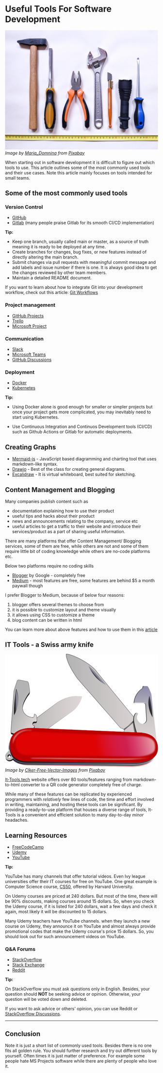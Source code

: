 # Useful Tools For Software Development

![cover photo](https://github.com/Hujaakbar/Articles/blob/main/Commonly_used_tools_for_software_development/images/commonlyu_used_tools.jpg?raw=true)\
*Image by [Maria_Domnina](https://pixabay.com/users/maria_domnina-2013500/) from [Pixabay](https://pixabay.com/)*

When starting out in software development it is difficult to figure out which tools to use. This article outlines some of the most commonly used tools and their use cases. Note this article mainly focuses on tools intended for small teams.

## Some of the most commonly used tools

### Version Control

- [GitHub](https://github.com/)
- [Gitlab](https://about.gitlab.com/) (many people praise Gitlab for its smooth CI/CD implementation)

**Tip:**

- Keep one branch, usually called main or master, as a source of truth meaning it is ready to be deployed at any time.
- Create branches for changes, bug fixes, or new features instead of directly altering the main branch.
- Submit changes via pull requests with meaningful commit message and add labels and issue number if there is one. It is always good idea to get the changes reviewed by other team members.
- Maintain a detailed README document.

If you want to learn about how to integrate Git into your development workflow, check out this article: [Git Workflows](https://blog.hujaakbar.com/2024/09/git-workflows-ja.html)


### Project management

- [GitHub Projects](https://docs.github.com/en/issues/planning-and-tracking-with-projects/learning-about-projects/about-projects)
- [Trello](https://trello.com/)
- [Microsoft Project](https://www.microsoft.com/en-us/microsoft-365/project/project-management-software)

### Communication

- [Slack](https://slack.com/)
- [Microsoft Teams](https://www.microsoft.com/en-us/microsoft-teams/log-in)
- [GitHub Discussions](https://docs.github.com/en/discussions/collaborating-with-your-community-using-discussions/about-discussions)

### Deployment

- [Docker](https://www.docker.com/)
- [Kubernetes](https://kubernetes.io/)

**Tip:**

- Using Docker alone is good enough for smaller or simpler projects but once your project gets more complicated, you may inevitably need to start using Kubernetes.

- Use Continuous Integration and Continuos Development tools (CI/CD) such as Github Actions or Gitlab for automatic deployments.

## Creating Graphs

- [Mermaid-js](https://mermaid.js.org/) - JavaScript based diagramming and charting tool that uses markdown-like syntax.
- [Drawio](https://app.diagrams.net/) - Best of the class for creating general diagrams.
- [Excalidraw](https://excalidraw.com/) - It is virtual whiteboard, best suited for sketching.

## Content Management and Blogging

Many companies publish content such as

- documentation explaining how to use their product
- useful tips and hacks about their product
- news and announcements relating to the company, service etc
- useful articles to get a traffic to their website and introduce their services/product as a part of sharing useful information.

There are many platforms that offer Content Management/ Blogging services, some of them are free, while others are not and some of them require little bit of coding knowledge while others are no-code platforms etc.

Below two platforms require no coding skills

- [Blogger](https://www.blogger.com/about/?bpli=1) by Google - completely free
- [Medium](https://medium.com/) - most features are free, some features are behind $5 a month paywall though

I prefer Blogger to Medium, because of below four reasons:

1. blogger offers several themes to choose from
1. it is possible to customize layout and theme visually
1. it allows using CSS to customize a theme
1. blog content can be written in html

You can learn more about above features and how to use them in this [article](#)

## IT Tools - a Swiss army knife

![knife2](https://github.com/Hujaakbar/Articles/blob/main/Commonly_used_tools_for_software_development/images/swiss_knife.png?raw=true)\
*Image by [Clker-Free-Vector-Images](https://pixabay.com/users/clker-free-vector-images-3736/) from [Pixabay](https://pixabay.com//)*

[It-Tools.tech](https://it-tools.tech/) website offers over 80 tools/features ranging from markdown-to-html converter to a QR code generator completely free of charge.

While many of these features can be replicated by experienced programmers with *relatively* few lines of code, the time and effort involved in writing, maintaining, and hosting these tools can be significant. By providing a ready-to-use platform that houses a diverse range of tools, It-Tools is a convenient and efficient solution to many day-to-day *minor* headaches.

## Learning Resources

- [FreeCodeCamp](https://www.freecodecamp.org/)
- [Udemy](https://www.udemy.com/)
- [YouTube](https://www.youtube.com/@freecodecamp)

**Tip:**

YouTube has many channels that offer tutorial videos. Even Ivy league universities offer their IT courses for free on YouTube. One great example is Computer Science course, [CS50](https://www.youtube.com/@cs50), offered by Harvard University.

On Udemy courses are priced at 240 dollars. But most of the time, there will be 90% discounts, making courses around 15 dollars. So, when you check the Udemy course, if it is listed for 240 dollars, wait a few days and check it again, most likely it will be discounted to 15 dollars.

Many Udemy teachers have YouTube channels. when they launch a new course on Udemy, they announce it on YouTube and almost always provide promotional codes that make the Udemy course's price 15 dollars. So, you should look out for such announcement videos on YouTube.

### Q&A Forums

- [StackOverflow](https://stackoverflow.com/)
- [Stack Exchange](https://stackexchange.com/)
- [Reddit](https://www.reddit.com/search/?q=r%2Fprogramming)

**Tip:**

On StackOverflow you must ask questions only in English. Besides, your question should **NOT** be seeking advice or opinion. Otherwise, your question will be voted down and deleted.

If you want to ask advice or others' opinion, you can use Reddit or [StackOverflow Discussions](https://stackoverflow.com/beta/discussions).

---

## Conclusion

Note it is just a short list of commonly used tools. Besides there is no one fits all golden rule. You should further research and try out different tools by yourself. Often times it is just matter of preference. For example some people hate MS Projects software while there are plenty of people who love it.
